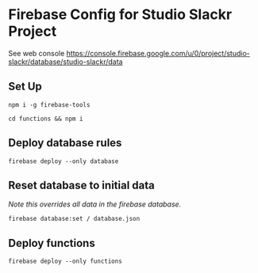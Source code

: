 # Firebase Config for Studio Slackr Project

See web console
<https://console.firebase.google.com/u/0/project/studio-slackr/database/studio-slackr/data>

## Set Up

    npm i -g firebase-tools

    cd functions && npm i


## Deploy database rules

    firebase deploy --only database

## Reset database to initial data

_Note this overrides *all* data in the firebase database._

    firebase database:set / database.json

## Deploy functions

    firebase deploy --only functions


